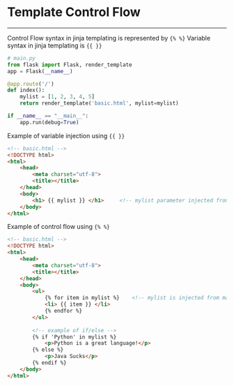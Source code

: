 # Template Control Flow
---
Control Flow syntax in jinja templating is represented by `{% %}`
Variable syntax in jinja templating is `{{ }}`

```py
# main.py
from flask import Flask, render_template
app = Flask(__name__)

@app.route('/')
def index():
	mylist = [1, 2, 3, 4, 5]
	return render_template('basic.html', mylist=mylist)

if __name__ == "__main__":
	app.run(debug=True)
```

Example of variable injection using `{{ }}`
```html
<!-- basic.html --> 
<!DOCTYPE html>
<html>
	<head>
		<meta charset="utf-8">
		<title></title>
	</head>
	<body>
		<h1> {{ mylist }} </h1>		<!-- mylist parameter injected from main.py -->
	</body>
</html>

```

Example of control flow using `{% %}`
```html
<!-- basic.html --> 
<!DOCTYPE html>
<html>
	<head>
		<meta charset="utf-8">
		<title></title>
	</head>
	<body>
		<ul>
			{% for item in mylist %}	<!-- mylist is injected from main.py-->
			<li> {{ item }} </li>
			{% endfor %}
		</ul>
		
		<!-- example of if/else -->
		{% if 'Python' in mylist %}
			<p>Python is a great language!</p>
		{% else %}
			<p>Java Sucks</p>
		{% endif %}
	</body>
</html>

```